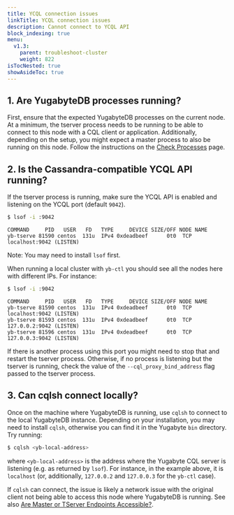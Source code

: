 ```yaml
---
title: YCQL connection issues
linkTitle: YCQL connection issues
description: Cannot connect to YCQL API
block_indexing: true
menu:
  v1.3:
    parent: troubleshoot-cluster
    weight: 822
isTocNested: true
showAsideToc: true
---
```


## 1. Are YugabyteDB processes running?

First, ensure that the expected YugabyteDB processes on the current node.
At a minimum, the tserver process needs to be running to be able to connect to this node with a CQL client or application.
Additionally, depending on the setup, you might expect a master process to also be running on this node.
Follow the instructions on the [Check Processes](../../nodes/check-processes/) page.

## 2. Is the Cassandra-compatible YCQL API running?

If the tserver process is running, make sure the YCQL API is enabled and listening on the YCQL port (default `9042`).

```sh
$ lsof -i :9042
```
```
COMMAND     PID   USER   FD   TYPE     DEVICE SIZE/OFF NODE NAME
yb-tserve 81590 centos  131u  IPv4 0xdeadbeef      0t0  TCP localhost:9042 (LISTEN)
```
Note: You may need to install `lsof` first.

When running a local cluster with `yb-ctl` you should see all the nodes here with different IPs. For instance:
```sh
$ lsof -i :9042
```
```
COMMAND     PID   USER   FD   TYPE     DEVICE SIZE/OFF NODE NAME
yb-tserve 81590 centos  131u  IPv4 0xdeadbeef      0t0  TCP localhost:9042 (LISTEN)
yb-tserve 81593 centos  131u  IPv4 0xdeadbeef      0t0  TCP 127.0.0.2:9042 (LISTEN)
yb-tserve 81596 centos  131u  IPv4 0xdeadbeef      0t0  TCP 127.0.0.3:9042 (LISTEN)
```
If there is another process using this port you might need to stop that and restart the tserver process.
Otherwise, if no process is listening but the tserver is running, check the value of the `--cql_proxy_bind_address` flag passed to the 
tserver process.

## 3. Can cqlsh connect locally?

Once on the machine where YugabyteDB is running, use `cqlsh` to connect to the local YugabyteDB instance.
Depending on your installation, you may need to install `cqlsh`, otherwise you can find it in the Yugabyte `bin` directory. 
Try running:
```sh
$ cqlsh <yb-local-address>
```
where `<yb-local-address>` is the address where the Yugabyte CQL server is listening (e.g. as returned by `lsof`). For instance, in the example above, it is `localhost` (or, additionally, `127.0.0.2` and `127.0.0.3` for the `yb-ctl` case).

If `cqlsh` can connect, the issue is likely a network issue with the original client not being able to access this node where YugabyteDB is running. See also [Are Master or TServer Endpoints Accessible?](../../nodes/check-processes#cannot-access-master-or-tserver-endpoints).
